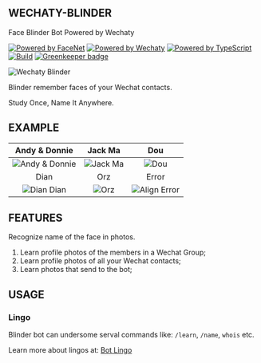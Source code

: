 WECHATY-BLINDER
---------------

Face Blinder Bot Powered by Wechaty

[![Powered by FaceNet](https://img.shields.io/badge/Powered%20By-FaceNet-green.svg)](https://github.com/zixia/node-facenet) [![Powered by Wechaty](https://img.shields.io/badge/Powered%20By-Wechaty-green.svg)](https://github.com/chatie/wechaty) [![Powered by TypeScript](https://img.shields.io/badge/Powered%20By-TypeScript-blue.svg)](https://www.typescriptlang.org/) [![Build](https://img.shields.io/travis/zixia/wechaty-blinder.svg?label=Build)](https://travis-ci.org/zixia/wechaty-blinder) [![Greenkeeper badge](https://badges.greenkeeper.io/zixia/wechaty-blinder.svg)](https://greenkeeper.io/)

![Wechaty Blinder](https://zixia.github.io/wechaty-blinder/images/blinder.jpg)

Blinder remember faces of your Wechat contacts.

Study Once, Name It Anywhere.

EXAMPLE
-------

Andy & Donnie | Jack Ma | Dou
 :---:  | :---: | :---:
![Andy & Donnie](https://zixia.github.io/wechaty-blinder/screenshots/andy-donnie.jpg) | ![Jack Ma](https://zixia.github.io/wechaty-blinder/screenshots/jack-ma.jpg) | ![Dou](https://zixia.github.io/wechaty-blinder/screenshots/dou.jpg)
Dian | Orz | Error
![Dian Dian](https://zixia.github.io/wechaty-blinder/screenshots/diandian.jpg) | ![Orz](https://zixia.github.io/wechaty-blinder/screenshots/orz.jpg) | ![Align Error](https://zixia.github.io/wechaty-blinder/screenshots/align-error.jpg)


FEATURES
--------

Recognize name of the face in photos.

1. Learn profile photos of the members in a Wechat Group;
1. Learn profile photos of all your Wechat contacts;
1. Learn photos that send to the bot;

USAGE
-----

### Lingo

Blinder bot can undersome serval commands like: `/learn`, `/name`, `whois` etc.

Learn more about lingos at: [Bot Lingo](https://github.com/zixia/wechaty-blinder/wiki/Lingo)
